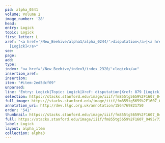 ```yaml
---
pid: alpha_0541
volume: Volume 2
image_number: '28'
head: 
entry: Logick
topic: Logick
first_letter: L
xref: "<a href='/New_Beehive/alpha1/alpha_0244/'>disputation</a>|<a href='/New_Beehive/toc_vol2/toc2_163/'>879
  [Logick]</a>"
see: 
page: 
add: 
type: 
index: "<a href='/New_Beehive/index3/index_2320/'>logick</a>"
insertion_xref: 
insertion: 
item: "#item-2ed5dcf09"
unparsed: 
line: 'Entry: Logick|Topic: Logick|Xref: disputation|Xref: 879 [Logick]|Index: logick|#item-2ed5dcf09'
selection: https://stacks.stanford.edu/image/iiif/fm855tg5659%2F1607_0495/732,4313,2993,534/full/0/default.jpg
full_image: https://stacks.stanford.edu/image/iiif/fm855tg5659%2F1607_0495/full/full/0/default.jpg
annotation_uri: http://dev.llgc.org.uk/annotation/1564769821750
order: '541'
thumbnail: https://stacks.stanford.edu/image/iiif/fm855tg5659%2F1607_0495/732,4313,600,180/250,/0/default.jpg
full: https://stacks.stanford.edu/image/iiif/fm855tg5659%2F1607_0495/732,4313,2993,534/full/0/default.jpg
label: Logick
layout: alpha_item
collection: alpha3
---
```

